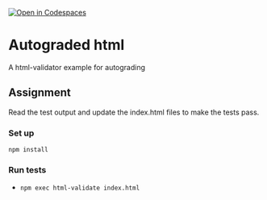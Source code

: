 [![Open in Codespaces](https://classroom.github.com/assets/launch-codespace-f4981d0f882b2a3f0472912d15f9806d57e124e0fc890972558857b51b24a6f9.svg)](https://classroom.github.com/open-in-codespaces?assignment_repo_id=10328165)
# Autograded html
A html-validator example for autograding

## Assignment

Read the test output and update the index.html files to make the tests pass.

### Set up  
`npm install`

### Run tests  
- `npm exec html-validate index.html`
